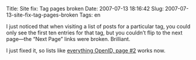 Title: Site fix: Tag pages broken
Date: 2007-07-13 18:16:42
Slug: 2007-07-13-site-fix-tag-pages-broken
Tags: en


I just noticed that when visiting a list of posts for a particular tag, you
could only see the first ten entries for that tag, but you couldn’t flip to
the next page—the “Next Page” links were broken. Brilliant.

I just fixed it, so lists like [everything OpenID, page #2][1] works now.

   [1]: /tag/openid/page/2/
